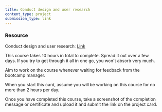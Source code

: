 ```yaml
---
title: Conduct design and user research
content_type: project
submission_type: link
---
```


### Resource
Conduct design and user research: [Link](https://openclassrooms.com/en/courses/4555276-conduct-design-and-user-research/4788941-make-personas-and-map-the-journey)

This course takes 10 hours in total to complete. Spread it out over a few days. If you try to get through it all in one go, you won't absorb very much.

Aim to work on the course whenever waiting for feedback from the bootcamp manager.

When you start this card, assume you will be working on this course for no more than 2 hours per day.

Once you have completed this course, take a screenshot of the completion message or certificate and upload it and submit the link on the project card.